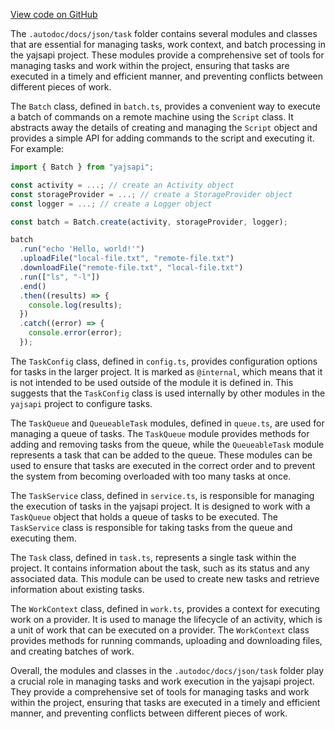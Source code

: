 [View code on GitHub](https://github.com/golemfactory/yajsapi/.autodoc/docs/json/task)

The `.autodoc/docs/json/task` folder contains several modules and classes that are essential for managing tasks, work context, and batch processing in the yajsapi project. These modules provide a comprehensive set of tools for managing tasks and work within the project, ensuring that tasks are executed in a timely and efficient manner, and preventing conflicts between different pieces of work.

The `Batch` class, defined in `batch.ts`, provides a convenient way to execute a batch of commands on a remote machine using the `Script` class. It abstracts away the details of creating and managing the `Script` object and provides a simple API for adding commands to the script and executing it. For example:

```javascript
import { Batch } from "yajsapi";

const activity = ...; // create an Activity object
const storageProvider = ...; // create a StorageProvider object
const logger = ...; // create a Logger object

const batch = Batch.create(activity, storageProvider, logger);

batch
  .run("echo 'Hello, world!'")
  .uploadFile("local-file.txt", "remote-file.txt")
  .downloadFile("remote-file.txt", "local-file.txt")
  .run(["ls", "-l"])
  .end()
  .then((results) => {
    console.log(results);
  })
  .catch((error) => {
    console.error(error);
  });
```

The `TaskConfig` class, defined in `config.ts`, provides configuration options for tasks in the larger project. It is marked as `@internal`, which means that it is not intended to be used outside of the module it is defined in. This suggests that the `TaskConfig` class is used internally by other modules in the `yajsapi` project to configure tasks.

The `TaskQueue` and `QueueableTask` modules, defined in `queue.ts`, are used for managing a queue of tasks. The `TaskQueue` module provides methods for adding and removing tasks from the queue, while the `QueueableTask` module represents a task that can be added to the queue. These modules can be used to ensure that tasks are executed in the correct order and to prevent the system from becoming overloaded with too many tasks at once.

The `TaskService` class, defined in `service.ts`, is responsible for managing the execution of tasks in the yajsapi project. It is designed to work with a `TaskQueue` object that holds a queue of tasks to be executed. The `TaskService` class is responsible for taking tasks from the queue and executing them.

The `Task` class, defined in `task.ts`, represents a single task within the project. It contains information about the task, such as its status and any associated data. This module can be used to create new tasks and retrieve information about existing tasks.

The `WorkContext` class, defined in `work.ts`, provides a context for executing work on a provider. It is used to manage the lifecycle of an activity, which is a unit of work that can be executed on a provider. The `WorkContext` class provides methods for running commands, uploading and downloading files, and creating batches of work.

Overall, the modules and classes in the `.autodoc/docs/json/task` folder play a crucial role in managing tasks and work execution in the yajsapi project. They provide a comprehensive set of tools for managing tasks and work within the project, ensuring that tasks are executed in a timely and efficient manner, and preventing conflicts between different pieces of work.
